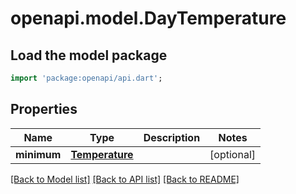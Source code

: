 # openapi.model.DayTemperature

## Load the model package
```dart
import 'package:openapi/api.dart';
```

## Properties
Name | Type | Description | Notes
------------ | ------------- | ------------- | -------------
**minimum** | [**Temperature**](Temperature.md) |  | [optional] 

[[Back to Model list]](../README.md#documentation-for-models) [[Back to API list]](../README.md#documentation-for-api-endpoints) [[Back to README]](../README.md)


